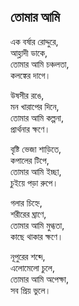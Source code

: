 ## তোমার আমি

এক বর্ষার রোদ্দুরে,<br>
আহ্লাদী ডাকে,<br>
তোমার আমি চঞ্চলতা,<br>
কলঙ্কের দাগে।

উষসীর রঙে,<br>
মন খারাপের দিনে,<br>
তোমার আমি কল্পনা,<br>
প্রার্থনার ক্ষণে।

বৃষ্টি ভেজা শাড়িতে,<br>
কপালের টিপে,<br>
তোমার আমি ইচ্ছা,<br>
চুইয়ে পড়া রুপে।

গলার চিহ্নে,<br>
শরীরের ঘ্রাণে,<br>
তোমার আমি মুগ্ধতা,<br>
কাছে থাকার ক্ষণে।

নূপুরের শব্দে,<br>
এলোমেলো চুলে,<br>
তোমার আমি অপেক্ষা,<br>
সব প্রিয় ভুলে।